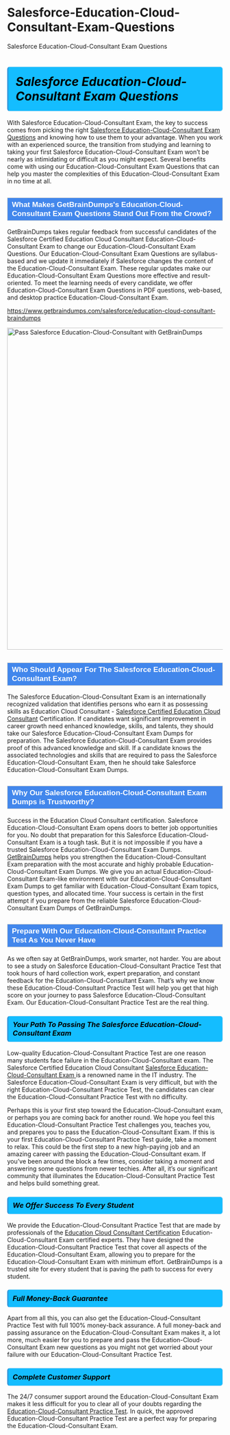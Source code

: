 # Salesforce-Education-Cloud-Consultant-Exam-Questions
Salesforce Education-Cloud-Consultant Exam Questions
<h1><strong><span style="display: block; color: #000000; background: #14BDFF; border: 0.5px solid #AED6F1; border-left: 3px solid #3498DB; padding: .6em; border-radius: 6px;">                     <em>Salesforce Education-Cloud-Consultant <span class="exam_variation">Exam Questions</span> </em>                </span></strong>            </h1>                        <p>With Salesforce Education-Cloud-Consultant Exam, the key to success comes from picking the right <a href="https://www.getbraindumps.com/salesforce/education-cloud-consultant-braindumps">Salesforce Education-Cloud-Consultant <span class="exam_variation">Exam Questions</span></a> and             knowing how to use them to your advantage.             When you work with an experienced source, the transition from studying and learning to taking your first Salesforce Education-Cloud-Consultant Exam             won’t be nearly as intimidating or difficult as you might expect. Several benefits come with using our Education-Cloud-Consultant <span class="exam_variation">Exam Questions</span> that can             help you master the complexities of this Education-Cloud-Consultant Exam in no time at all.</p>                        <h2 style="background: #4287ec; border: 1px solid #cccccc; padding: 5px 10px;">                <span style="color: #ffffff;">                    <span style="font-size: 11pt;">                        <span style="line-height: normal;">                            <span style="font-family: Calibri,sans-serif;">                                <strong>                                    <span style="font-size: 13.0pt;">What Makes GetBrainDumps's Education-Cloud-Consultant <span class="exam_variation">Exam Questions</span> Stand Out From the Crowd?</span>                                </strong>                            </span>                        </span>                    </span>                </span>            </h2>                        <p>GetBrainDumps takes regular feedback from successful candidates of the Salesforce Certified Education Cloud Consultant Education-Cloud-Consultant Exam to change             our Education-Cloud-Consultant <span class="exam_variation">Exam Questions</span>. Our Education-Cloud-Consultant <span class="exam_variation">Exam Questions</span> are syllabus-based and we update it immediately if Salesforce changes             the content of the Education-Cloud-Consultant Exam.             These regular updates make our Education-Cloud-Consultant <span class="exam_variation">Exam Questions</span> more effective and result-oriented. To meet the learning needs of every candidate,             we offer Education-Cloud-Consultant <span class="exam_variation">Exam Questions</span> in PDF questions, web-based, and desktop practice Education-Cloud-Consultant Exam.</p>                                    <p><a href="https://www.getbraindumps.com/salesforce/education-cloud-consultant-braindumps">https://www.getbraindumps.com/salesforce/education-cloud-consultant-braindumps</a></p>                        <p><a href="https://www.getbraindumps.com/"><img src="https://www.getbraindumps.com/images/get-updated-exam-questions-with-discount-getbraindumps.jpg" class="postImage" alt="Pass Salesforce Education-Cloud-Consultant with GetBrainDumps" width="750"></a></p>                                        <h2 style="background: #4287ec; border: 1px solid #cccccc; padding: 5px 10px;">                <span style="color: #ffffff;">                    <span style="font-size: 11pt;">                        <span style="line-height: normal;">                            <span style="font-family: Calibri,sans-serif;">                                <strong>                                    <span style="font-size: 13.0pt;">Who Should Appear For The Salesforce Education-Cloud-Consultant Exam?</span>                                </strong>                            </span>                        </span>                    </span>                </span>            </h2>                        <p>The Salesforce Education-Cloud-Consultant Exam is an internationally recognized validation that identifies persons who earn it as possessing skills as             Education Cloud Consultant - <a href="https://www.getbraindumps.com/salesforce/education-cloud-consultant-braindumps">Salesforce Certified Education Cloud Consultant</a> Certification. If candidates want significant improvement in             career growth need enhanced knowledge, skills, and talents, they should take our Salesforce Education-Cloud-Consultant <span class="exam_variation2">Exam Dumps</span> for preparation.             The Salesforce Education-Cloud-Consultant Exam provides proof of this advanced knowledge and skill. If a candidate knows the associated technologies and skills             that are required to pass the Salesforce Education-Cloud-Consultant Exam, then he should take Salesforce Education-Cloud-Consultant <span class="exam_variation2">Exam Dumps</span>.</p>                        <h2 style="background: #4287ec; border: 1px solid #cccccc; padding: 5px 10px;">                <span style="color: #ffffff;">                    <span style="font-size: 11pt;">                        <span style="line-height: normal;">                            <span style="font-family: Calibri,sans-serif;">                                <strong>                                    <span style="font-size: 13.0pt;">Why Our Salesforce Education-Cloud-Consultant <span class="exam_variation2">Exam Dumps</span> is Trustworthy?</span>                                </strong>                            </span>                        </span>                    </span>                </span>            </h2>                        <p>Success in the Education Cloud Consultant certification. Salesforce Education-Cloud-Consultant Exam opens doors to better job opportunities for you.             No doubt that preparation for this Salesforce Education-Cloud-Consultant Exam is a tough task. But it is not impossible if you have a trusted Salesforce Education-Cloud-Consultant <span class="exam_variation2">Exam Dumps</span>.             <a href="https://www.getbraindumps.com/">GetBrainDumps</a> helps you strengthen the Education-Cloud-Consultant Exam preparation with the most accurate and highly probable Education-Cloud-Consultant <span class="exam_variation2">Exam Dumps</span>. We give you an             actual Education-Cloud-Consultant Exam-like environment with our Education-Cloud-Consultant <span class="exam_variation2">Exam Dumps</span> to get familiar with Education-Cloud-Consultant Exam topics, question types, and allocated time.             Your success is certain in the first attempt if you prepare from the reliable Salesforce Education-Cloud-Consultant <span class="exam_variation2">Exam Dumps</span> of GetBrainDumps.</p>                        <h2 style="background: #4287ec; border: 1px solid #cccccc; padding: 5px 10px;">                <span style="color: #ffffff;">                    <span style="font-size: 11pt;">                        <span style="line-height: normal;">                            <span style="font-family: Calibri,sans-serif;">                                <strong>                                    <span style="font-size: 13.0pt;">Prepare With Our Education-Cloud-Consultant <span class="exam_variation3">Practice Test</span> As You Never Have</span>                                </strong>                            </span>                        </span>                    </span>                </span>            </h2>                        <p>As we often say at GetBrainDumps, work smarter, not harder. You are about to see a study on Salesforce Education-Cloud-Consultant <span class="exam_variation3">Practice Test</span> that took hours of hard collection work,             expert preparation, and constant feedback for the Education-Cloud-Consultant Exam. That’s why we know these Education-Cloud-Consultant <span class="exam_variation3">Practice Test</span> will help you get that high score on your             journey to pass Salesforce Education-Cloud-Consultant Exam. Our Education-Cloud-Consultant <span class="exam_variation3">Practice Test</span> are the real thing.</p>                        <h3>                <strong>                    <span style="display: block; color: #000000; background: #14BDFF; border: 0.5px solid #AED6F1; border-left: 3px solid #3498DB; padding: .6em; border-radius: 6px;">                        <em>Your Path To Passing The Salesforce Education-Cloud-Consultant Exam</em>                    </span>                </strong>            </h3>                        <p>Low-quality Education-Cloud-Consultant <span class="exam_variation3">Practice Test</span> are one reason many students face failure in the Education-Cloud-Consultant exam. The Salesforce Certified Education Cloud Consultant <a href="https://www.getbraindumps.com/salesforce-braindumps.html">Salesforce Education-Cloud-Consultant Exam </a>             is a renowned name in the IT industry. The Salesforce Education-Cloud-Consultant Exam is very difficult, but with the right Education-Cloud-Consultant <span class="exam_variation3">Practice Test</span>, the candidates can clear the             Education-Cloud-Consultant <span class="exam_variation3">Practice Test</span> with no difficulty.</p>                        <p>Perhaps this is your first step toward the Education-Cloud-Consultant exam, or perhaps you are coming back for another round. We hope you feel this             Education-Cloud-Consultant <span class="exam_variation3">Practice Test</span> challenges you,             teaches you, and prepares you to pass the Education-Cloud-Consultant Exam. If this is your first Education-Cloud-Consultant <span class="exam_variation3">Practice Test</span> guide, take a moment to relax. This could be the first step to             a new high-paying job and an amazing career with passing the Education-Cloud-Consultant exam. If you’ve been around the block a few times, consider taking a moment and             answering some questions from newer techies. After all, it’s our significant community that illuminates the Education-Cloud-Consultant <span class="exam_variation3">Practice Test</span> and helps build something great.</p>                        <h3>                <strong>                    <span style="display: block; color: #000000; background: #14BDFF; border: 0.5px solid #AED6F1; border-left: 3px solid #3498DB; padding: .6em; border-radius: 6px;">                        <em>We Offer Success To Every Student</em>                    </span>                </strong>            </h3>                        <p>We provide the Education-Cloud-Consultant <span class="exam_variation4">Practice Test</span> that are made by professionals of the <a href="https://www.getbraindumps.com/salesforce/education-cloud-consultant-braindumps.html">Education Cloud Consultant Certification</a> Education-Cloud-Consultant Exam certified experts.             They have designed the Education-Cloud-Consultant <span class="exam_variation4">Practice Test</span> that cover all aspects of the Education-Cloud-Consultant Exam, allowing you to prepare for the            Education-Cloud-Consultant Exam with minimum effort.             GetBrainDumps is a trusted site for every student that is paving the path to success for every student.</p>                        <h3>                <strong>                    <span style="display: block; color: #000000; background: #14BDFF; border: 0.5px solid #AED6F1; border-left: 3px solid #3498DB; padding: .6em; border-radius: 6px;">                        <em>Full Money-Back Guarantee</em>                    </span>                </strong>            </h3>                        <p>Apart from all this, you can also get the Education-Cloud-Consultant <span class="exam_variation4">Practice Test</span> with full 100% money-back assurance. A full money-back and passing assurance on             the Education-Cloud-Consultant Exam makes it,             a lot more, much easier for you to prepare and pass the Education-Cloud-Consultant Exam new questions as you might             not get worried about your failure with our Education-Cloud-Consultant <span class="exam_variation4">Practice Test</span>.</p>                                    <h3>                <strong>                    <span style="display: block; color: #000000; background: #14BDFF; border: 0.5px solid #AED6F1; border-left: 3px solid #3498DB; padding: .6em; border-radius: 6px;">                        <em>Complete Customer Support</em>                    </span>                </strong>            </h3>                        <p>The 24/7 consumer support around the Education-Cloud-Consultant Exam makes it less difficult for you to clear all of your doubts regarding the <a href="https://www.getbraindumps.com/salesforce/education-cloud-consultant-braindumps">Education-Cloud-Consultant <span class="exam_variation4">Practice Test</span></a>. In quick,             the approved Education-Cloud-Consultant <span class="exam_variation4">Practice Test</span> are a perfect way for preparing the Education-Cloud-Consultant Exam.</p>                    
